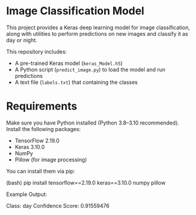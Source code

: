 # Image Classification Model

This project provides a Keras deep learning model for image classification, along with utilities to perform predictions on new images and classify it as day or night.

This repository includes:
- A pre-trained Keras model (`keras_Model.h5`)
- A Python script (`predict_image.py`) to load the model and run predictions
- A text file (`labels.txt`) that containing the classes

# Requirements

Make sure you have Python installed (Python 3.8–3.10 recommended).  
Install the following packages:

- TensorFlow 2.19.0
- Keras 3.10.0
- NumPy
- Pillow (for image processing)


You can install them via pip:

(bash)
pip install tensorflow==2.19.0 keras==3.10.0 numpy pillow


Example Output:

Class: day
Confidence Score: 0.91559476
